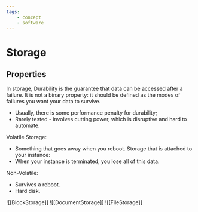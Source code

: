 ```yaml
---
tags:
    - concept
    - software
---
```


# Storage

## Properties

In storage, Durability is the guarantee that data can be accessed after a failure. It is not a binary property: it should be defined as the modes of failures you want your data to survive.

- Usually, there is some performance penalty for durability;
- Rarely tested - involves cutting power, which is disruptive and hard to automate.

Volatile Storage:

- Something that goes away when you reboot. Storage that is attached to your instance:
- When your instance is terminated, you lose all of this data.

Non-Volatile:

- Survives a reboot.
- Hard disk.

!\[\[BlockStorage]]
!\[\[DocumentStorage]]
!\[\[FileStorage]]
